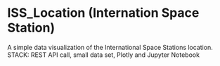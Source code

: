 # ISS_Location (Internation Space Station)
A simple data visualization of the International Space Stations location. STACK: REST API call, small data set, Plotly and Jupyter Notebook 
